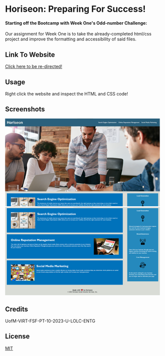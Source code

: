 
# Horiseon: Preparing For Success!

#### Starting off the Bootcamp with Week One's Odd-number Challenge: 
Our assignment for Week One is to take the already-completed html/css project and improve the formatting and accessibility of said files.


## Link To Website
[Click here to be re-directed!](https://callbeyond.github.io/HoriseonWebpage/ "Click here to visit Horiseon!")

## Usage
Right click the website and inspect the HTML and CSS code! 

## Screenshots

![App Screenshot](./assets/images/main-webpage1.jpg)
![App Screenshot](./assets/images/main-webpage2.jpg)

## Credits

UofM-VIRT-FSF-PT-10-2023-U-LOLC-ENTG
## License

[MIT](https://choosealicense.com/licenses/mit/)